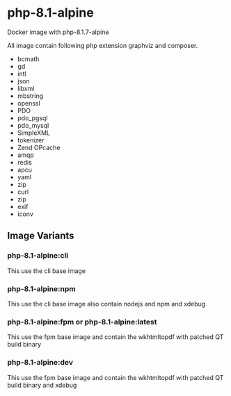 # php-8.1-alpine
Docker image with php-8.1.7-alpine

All image contain following php extension graphviz and composer.

- bcmath
- gd
- intl
- json
- libxml
- mbstring
- openssl
- PDO
- pdo_pgsql
- pdo_mysql
- SimpleXML
- tokenizer
- Zend OPcache
- amqp
- redis
- apcu
- yaml
- zip
- curl
- zip 
- exif
- iconv

## Image Variants
### php-8.1-alpine:cli
This use the cli base image 

### php-8.1-alpine:npm
This use the cli base image also contain nodejs and npm and xdebug

### php-8.1-alpine:fpm or php-8.1-alpine:latest
This use the fpm base image and contain the wkhtmltopdf with patched QT build binary

### php-8.1-alpine:dev
This use the fpm base image and contain the wkhtmltopdf with patched QT build binary and xdebug

